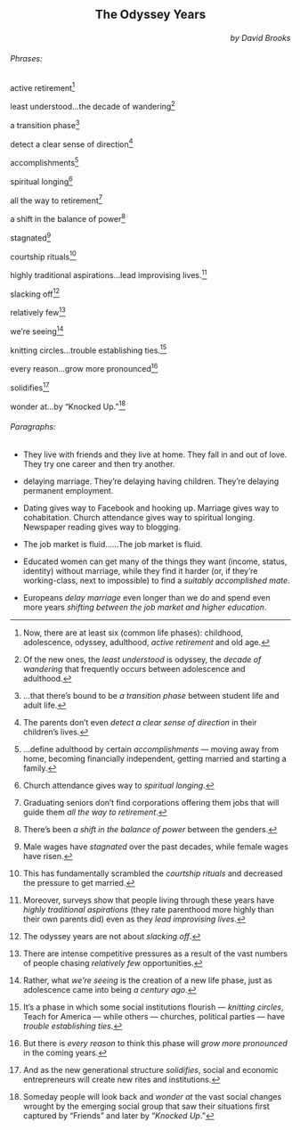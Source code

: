 <h2><p align="center">The Odyssey Years</p></h2>

<p align="right"><em>by David Brooks</em></p>

<h6>Phrases:</h6>

active retirement[^1]

[^1]: Now, there are at least six (common life phases): childhood, adolescence, odyssey, adulthood, *active retirement* and old age. 

least understood...the decade of wandering[^2]

[^2]: Of the new ones, the *least understood* is odyssey, the *decade of wandering* that frequently occurs between adolescence and adulthood.

a transition phase[^3]

[^3]: ...that there’s bound to be *a transition phase* between student life and adult life.

detect a clear sense of direction[^4]

[^4]: The parents don’t even *detect a clear sense of direction* in their children’s lives.

accomplishments[^5]

[^5]: ...define adulthood by certain *accomplishments* — moving away from home, becoming financially independent, getting married and starting a family.

spiritual longing[^6]

[^6]: Church attendance gives way to *spiritual longing*.

all the way to retirement[^7]

[^7]: Graduating seniors don’t find corporations offering them jobs that will guide them *all the way to retirement*.

a shift in the balance of power[^8]

[^8]: There’s been *a shift in the balance of power* between the genders.

stagnated[^9]

[^9]: Male wages have *stagnated* over the past decades, while female wages have risen.

courtship rituals[^10]

[^10]: This has fundamentally scrambled the *courtship rituals* and decreased the pressure to get married.

highly traditional aspirations...lead improvising lives.[^11]

[^11]: Moreover, surveys show that people living through these years have *highly traditional aspirations* (they rate parenthood more highly than their own parents did) even as they *lead improvising lives*.

slacking off[^12]

[^12]: The odyssey years are not about *slacking off*.

relatively few[^13]

[^13]: There are intense competitive pressures as a result of the vast numbers of people chasing *relatively few* opportunities.

we’re seeing[^14]

[^14]: Rather, what *we’re seeing* is the creation of a new life phase, just as adolescence came into being *a century ago*.

knitting circles...trouble establishing ties.[^15]

[^15]: It’s a phase in which some social institutions flourish — *knitting circles*, Teach for America — while others — churches, political parties — have *trouble establishing ties*.

every reason...grow more pronounced[^16]

[^16]: But there is *every reason* to think this phase will *grow more pronounced* in the coming years.

solidifies[^17]

[^17]: And as the new generational structure *solidifies*, social and economic entrepreneurs will create new rites and institutions.

wonder at...by “Knocked Up.”[^18]

[^18]: Someday people will look back and *wonder at* the vast social changes wrought by the emerging social group that saw their situations first captured by “Friends” and later by “*Knocked Up*.”

<h6>Paragraphs:</h6>

- They live with friends and they live at home. They fall in and out of love. They try one career and then try another.

- delaying marriage. They’re delaying having children. They’re delaying permanent employment.

- Dating gives way to Facebook and hooking up. Marriage gives way to cohabitation. Church attendance gives way to spiritual longing. Newspaper reading gives way to blogging. 

- The job market is fluid......The job market is fluid.

- Educated women can get many of the things they want (income, status, identity) without marriage, while they find it harder (or, if they’re working-class, next to impossible) to find a *suitably accomplished mate*.

- Europeans *delay marriage* even longer than we do and spend even more years *shifting between the job market and higher education*.
